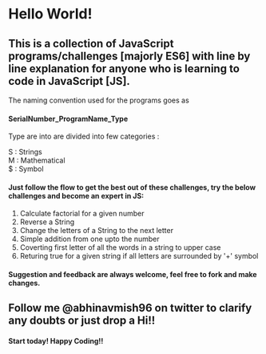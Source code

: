 # Hello World!


## This is a collection of JavaScript programs/challenges [majorly ES6] with line by line explanation for anyone who is learning to code in JavaScript [JS].


The naming convention used for the programs goes as 

#### SerialNumber_ProgramName_Type

Type are into are divided into few categories :

S : Strings <br>
M : Mathematical <br>
$ : Symbol

#### Just follow the flow to get the best out of these challenges, try the below challenges and become an expert in JS:

1. Calculate factorial for a given number
2. Reverse a String
3. Change the letters of a String to the next letter
4. Simple addition from one upto the number
5. Coverting first letter of all the words in a string to upper case
6. Returing true for a given string if all letters are surrounded by '+' symbol


#### Suggestion and feedback are always welcome, feel free to fork and make changes.


## Follow me @abhinavmish96 on twitter to clarify any doubts or just drop a Hi!!


#### Start today! Happy Coding!!